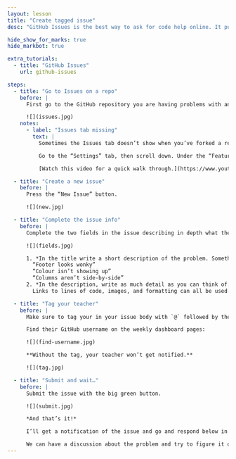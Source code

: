 ```yaml
---
layout: lesson
title: "Create tagged issue"
desc: "GitHub Issues is the best way to ask for code help online. It puts the question alongside the code for easy reference."

hide_show_for_marks: true
hide_markbot: true

extra_tutorials:
  - title: "GitHub Issues"
    url: github-issues

steps:
  - title: "Go to Issues on a repo"
    before: |
      First go to the GitHub repository you are having problems with and press “Issues”.

      ![](issues.jpg)
    notes:
      - label: "Issues tab missing"
        text: |
          Sometimes the Issues tab doesn’t show when you’ve forked a repository—if that’s the case we just need to turn the Issues tab back on.

          Go to the “Settings” tab, then scroll down. Under the “Features” heading there should be an “Issues” checkbox you can enable.

          [Watch this video for a quick walk through.](https://www.youtube.com/watch?v=vTULg-7xycs&list=PLWjCJDeWfDdfSZOQYvsy_jJiAvx4uaJLB&index=9)

  - title: "Create a new issue"
    before: |
      Press the “New Issue” button.

      ![](new.jpg)

  - title: "Complete the issue info"
    before: |
      Complete the two fields in the issue describing in depth what the problem is.

      ![](fields.jpg)

      1. *In the title write a short description of the problem. Something like:*
        “Footer looks wonky”
        “Colour isn’t showing up”
        “Columns aren’t side-by-side”
      2. *In the description, write as much detail as you can think of.*
        Links to lines of code, images, and formatting can all be used. [Check out the videos & tutorials for more details](/topics/github-issues/).

  - title: "Tag your teacher"
    before: |
      Make sure to tag your in your issue body with `@` followed by their username.

      Find their GitHub username on the weekly dashboard pages:

      ![](find-username.jpg)

      **Without the tag, your teacher won’t get notified.**

      ![](tag.jpg)

  - title: "Submit and wait…"
    before: |
      Submit the issue with the big green button.

      ![](submit.jpg)

      *And that’s it!*

      I’ll get a notification of the issue and go and respond below in the comment section.

      We can have a discussion about the problem and try to figure it out.
---
```

